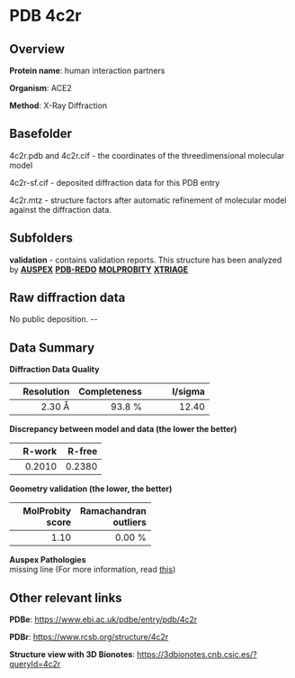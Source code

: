 # PDB 4c2r

## Overview

**Protein name**: human interaction partners

**Organism**: ACE2

**Method**: X-Ray Diffraction

## Basefolder

4c2r.pdb and 4c2r.cif - the coordinates of the threedimensional molecular model

4c2r-sf.cif - deposited diffraction data for this PDB entry

4c2r.mtz - structure factors after automatic refinement of molecular model against the diffraction data.

## Subfolders





**validation** - contains validation reports. This structure has been analyzed by [**AUSPEX**](https://github.com/thorn-lab/coronavirus_structural_task_force/tree/master/pdb/human_interaction_partners/ACE2/4c2r/validation/auspex) [**PDB-REDO**](https://github.com/thorn-lab/coronavirus_structural_task_force/tree/master/pdb/human_interaction_partners/ACE2/4c2r/validation/pdb-redo) [**MOLPROBITY**](https://github.com/thorn-lab/coronavirus_structural_task_force/tree/master/pdb/human_interaction_partners/ACE2/4c2r/validation/molprobity) [**XTRIAGE**](https://github.com/thorn-lab/coronavirus_structural_task_force/blob/master/pdb/human_interaction_partners/ACE2/4c2r/validation/Xtriage_output.log)  



## Raw diffraction data

No public deposition. --<br> 

## Data Summary
**Diffraction Data Quality**

|   | Resolution | Completeness| I/sigma |
|---|-------------:|----------------:|--------------:|
|   |2.30 Å|93.8  %|<img width=50/>12.40|

**Discrepancy between model and data (the lower the better)**

|   | **R-work**| **R-free**   
|---|-------------:|----------------:|           
||  0.2010|  0.2380|

**Geometry validation (the lower, the better)**

|   |**MolProbity<br>score**| **Ramachandran<br>outliers** 
|---|-------------:|----------------:|
||  1.10|  0.00 %|

**Auspex Pathologies**<br> missing line (For more information, read [this](https://github.com/thorn-lab/coronavirus_structural_task_force/blob/master/pdb/human_interaction_partners/ACE2/4c2r/validation/auspex/4c2r_auspex_comments.txt))

 



## Other relevant links 
**PDBe**:  https://www.ebi.ac.uk/pdbe/entry/pdb/4c2r
 
**PDBr**: https://www.rcsb.org/structure/4c2r 

**Structure view with 3D Bionotes**: https://3dbionotes.cnb.csic.es/?queryId=4c2r

